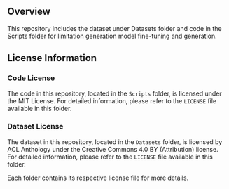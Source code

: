 
## Overview
This repository includes the dataset under Datasets folder and code in the Scripts folder for limitation generation model fine-tuning and generation.

## License Information

### Code License

The code in this repository, located in the `Scripts` folder, is licensed under the MIT License. For detailed information, please refer to the `LICENSE` file available in this folder.

### Dataset License

The dataset in this repository, located in the `Datasets` folder, is licensed by ACL Anthology under the Creative Commons 4.0 BY (Attribution) license. For detailed information, please refer to the `LICENSE` file available in this folder.

Each folder contains its respective license file for more details.
